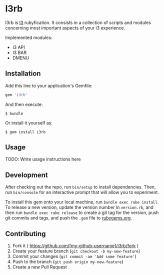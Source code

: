 # I3rb

I3rb is [I3](http://i3wm.org) rubyfication.
It consists in a collection of scripts and modules concerning most important aspects of your i3 experience.

Implemented modules:

+ I3 API
+ I3 BAR
+ DMENU

## Installation

Add this line to your application's Gemfile:

```ruby
gem 'i3rb'
```

And then execute:

    $ bundle

Or install it yourself as:

    $ gem install i3rb

## Usage

TODO: Write usage instructions here

## Development

After checking out the repo, run `bin/setup` to install dependencies. Then, run `bin/console` for an interactive prompt that will allow you to experiment.

To install this gem onto your local machine, run `bundle exec rake install`. To release a new version, update the version number in `version.rb`, and then run `bundle exec rake release` to create a git tag for the version, push git commits and tags, and push the `.gem` file to [rubygems.org](https://rubygems.org).

## Contributing

1. Fork it ( https://github.com/[my-github-username]/i3rb/fork )
2. Create your feature branch (`git checkout -b my-new-feature`)
3. Commit your changes (`git commit -am 'Add some feature'`)
4. Push to the branch (`git push origin my-new-feature`)
5. Create a new Pull Request
